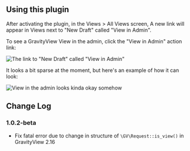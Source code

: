 ## Using this plugin

After activating the plugin, in the Views > All Views screen, A new link will appear in Views next to "New Draft" called "View in Admin". 

To see a GravityView View in the admin, click the "View in Admin" action link:

![The link to "New Draft" called "View in Admin"](https://i.gravityview.co/Wxzqlk+) 

It looks a bit sparse at the moment, but here's an example of how it can look:

![View in the admin looks kinda okay somehow](https://i.gravityview.co/jB1ERa+)

## Change Log

### 1.0.2-beta

- Fix fatal error due to change in structure of `\GV\Request::is_view()` in GravityView 2.16
